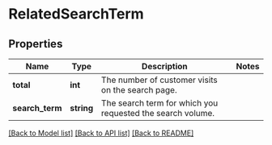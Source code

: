 # RelatedSearchTerm

## Properties
Name | Type | Description | Notes
------------ | ------------- | ------------- | -------------
**total** | **int** | The number of customer visits on the search page. | 
**search_term** | **string** | The search term for which you requested the search volume. | 

[[Back to Model list]](../README.md#documentation-for-models) [[Back to API list]](../README.md#documentation-for-api-endpoints) [[Back to README]](../README.md)


